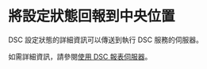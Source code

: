 # 將設定狀態回報到中央位置

DSC 設定狀態的詳細資訊可以傳送到執行 DSC 服務的伺服器。 

如需詳細資訊，請參閱[使用 DSC 報表伺服器](../dsc/reportServer.md)。

<!--HONumber=Jun16_HO4-->


